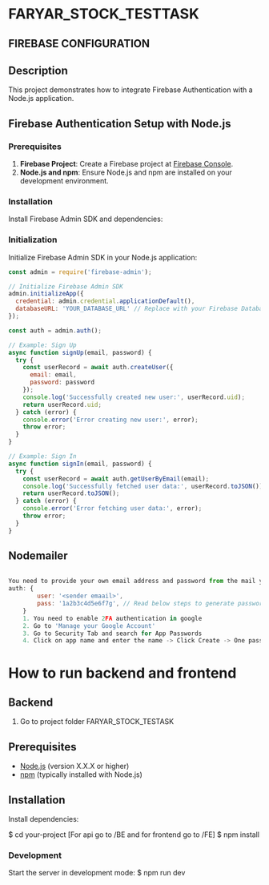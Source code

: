# FARYAR_STOCK_TESTTASK


## FIREBASE CONFIGURATION

## Description
This project demonstrates how to integrate Firebase Authentication with a Node.js application.

## Firebase Authentication Setup with Node.js

### Prerequisites
1. **Firebase Project**: Create a Firebase project at [Firebase Console](https://console.firebase.google.com/).
2. **Node.js and npm**: Ensure Node.js and npm are installed on your development environment.

### Installation
Install Firebase Admin SDK and dependencies:


### Initialization
Initialize Firebase Admin SDK in your Node.js application:
```javascript
const admin = require('firebase-admin');

// Initialize Firebase Admin SDK
admin.initializeApp({
  credential: admin.credential.applicationDefault(),
  databaseURL: 'YOUR_DATABASE_URL' // Replace with your Firebase Database URL
}); 

const auth = admin.auth();

// Example: Sign Up
async function signUp(email, password) {
  try {
    const userRecord = await auth.createUser({
      email: email,
      password: password
    });
    console.log('Successfully created new user:', userRecord.uid);
    return userRecord.uid;
  } catch (error) {
    console.error('Error creating new user:', error);
    throw error;
  }
}

// Example: Sign In
async function signIn(email, password) {
  try {
    const userRecord = await auth.getUserByEmail(email);
    console.log('Successfully fetched user data:', userRecord.toJSON());
    return userRecord.toJSON();
  } catch (error) {
    console.error('Error fetching user data:', error);
    throw error;
  }
}
 ```
## Nodemailer

```javascript

You need to provide your own email address and password from the mail you want to send mails .
auth: {
        user: '<sender emaail>',
        pass: '1a2b3c4d5e6f7g', // Read below steps to generate password 
    }
    1. You need to enable 2FA authentication in google
    2. Go to 'Manage your Google Account'
    3. Go to Security Tab and search for App Passwords
    4. Click on app name and enter the name -> Click Create -> One password will come [you need to use same in nodemailer auth section]
```

# How to run backend and frontend
## Backend 

1. Go to project folder FARYAR_STOCK_TESTASK

## Prerequisites

- [Node.js](https://nodejs.org/) (version X.X.X or higher)
- [npm](https://www.npmjs.com/) (typically installed with Node.js)

## Installation

Install dependencies:

$ cd your-project [For api go to /BE and for frontend go to /FE]
$ npm install

### Development
Start the server in development mode:
$ npm run dev 